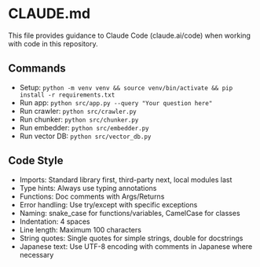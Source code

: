 # CLAUDE.md

This file provides guidance to Claude Code (claude.ai/code) when working with code in this repository.

## Commands
- Setup: `python -m venv venv && source venv/bin/activate && pip install -r requirements.txt`
- Run app: `python src/app.py --query "Your question here"`
- Run crawler: `python src/crawler.py`
- Run chunker: `python src/chunker.py`
- Run embedder: `python src/embedder.py`
- Run vector DB: `python src/vector_db.py`

## Code Style
- Imports: Standard library first, third-party next, local modules last
- Type hints: Always use typing annotations
- Functions: Doc comments with Args/Returns
- Error handling: Use try/except with specific exceptions
- Naming: snake_case for functions/variables, CamelCase for classes
- Indentation: 4 spaces
- Line length: Maximum 100 characters
- String quotes: Single quotes for simple strings, double for docstrings
- Japanese text: Use UTF-8 encoding with comments in Japanese where necessary